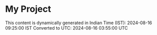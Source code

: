 # My Project

This content is dynamically generated in Indian Time (IST): 2024-08-16 09:25:00 IST
Converted to UTC: 2024-08-16 03:55:00 UTC
